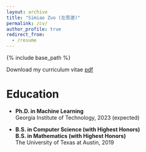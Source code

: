 ```yaml
---
layout: archive
title: "Simiao Zuo (左思邈)"
permalink: /cv/
author_profile: true
redirect_from:
  - /resume
---
```


{% include base_path %}

Download my curriculum vitae [pdf](http://SimiaoZuo.github.io/files/cv_Simiao_Zuo.pdf)

Education
======
* **Ph.D. in Machine Learning**\
  Georgia Institute of Technology, 2023 (expected)
  
* **B.S. in Computer Science (with Highest Honors)**\
  **B.S. in Mathematics (with Highest Honors)**\
  The University of Texas at Austin, 2019
  

